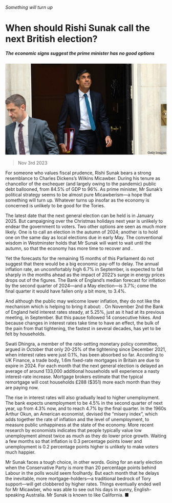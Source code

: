 ###### Something will turn up

# When should Rishi Sunak call the next British election? 

##### The economic signs suggest the prime minister has no good options 

![image](images/20231104_BRP504.jpg) 

> Nov 3rd 2023 

For someone who values fiscal prudence, Rishi Sunak bears a strong resemblance to Charles Dickens’s Wilkins Micawber. During his tenure as chancellor of the exchequer (and largely owing to the pandemic) public debt ballooned, from 84.5% of GDP to 96%. As prime minister, Mr Sunak’s political strategy seems to be almost pure Micawberism—a hope that something will turn up. Whatever turns up insofar as the economy is concerned is unlikely to be good for the Tories.

The latest date that the next general election can be held is in January 2025. But campaigning over the Christmas holidays next year is unlikely to endear the government to voters. Two other options are seen as much more likely. One is to call an election in the autumn of 2024; another is to hold one on the same day as local elections due in early May. The conventional wisdom in Westminster holds that Mr Sunak will want to wait until the autumn, so that the economy has more time to recover and .

Yet the forecasts for the remaining 15 months of this Parliament do not suggest that there would be a big economic pay-off to delay. The annual inflation rate, an uncomfortably high 6.7% in September, is expected to fall sharply in the months ahead as the impact of 2022’s surge in energy prices drops out of the figures. The Bank of England’s median forecast for inflation by the second quarter of 2024—and a May election—is 3.7%; come the final quarter it would have fallen only a bit more, to 3.4%.

And although the public may welcome lower inflation, they do not like the mechanism which is helping to bring it about: . On November 2nd the Bank of England held interest rates steady, at 5.25%, just as it had at its previous meeting, in September. But this pause followed 14 consecutive hikes. And because changes in interest rates take time to have an effect, the bulk of the pain from that tightening, the fastest in several decades, has yet to be felt by households. 

Swati Dhingra, a member of the rate-setting monetary policy committee, argued in October that only 20-25% of the tightening since December 2021, when interest rates were just 0.1%, has been absorbed so far. According to UK Finance, a trade body, 1.6m fixed-rate mortgages in Britain are due to expire in 2024. For each month that the next general election is delayed an average of around 133,000 additional households will experience a nasty interest-rate increase. Mortgage brokers estimate that the typical remortgage will cost households £288 ($351) more each month than they are paying now.

The rise in interest rates will also gradually lead to higher unemployment. The bank expects unemployment to be 4.5% in the second quarter of next year, up from 4.3% now, and to reach 4.7% by the final quarter. In the 1960s Arthur Okun, an American economist, devised the “misery index”, which adds together the rate of inflation and the level of unemployment, to measure public unhappiness at the state of the economy. More recent research by economists indicates that people typically value low unemployment almost twice as much as they do lower price growth. Waiting a few months so that inflation is 0.3 percentage points lower and unemployment is 0.2 percentage points higher is unlikely to make voters much happier.

Mr Sunak faces a tough choice, in other words. Going for an early election when the Conservative Party is more than 20 percentage points behind Labour in the polls would seem foolhardy. But each month that he delays the inevitable, more mortgage-holders—a traditional bedrock of Tory support—will get clobbered by higher rates. Things eventually ended well for Mr Micawber, who was able to see out his days in sunny, English-speaking Australia. Mr Sunak is known to like California. ■



